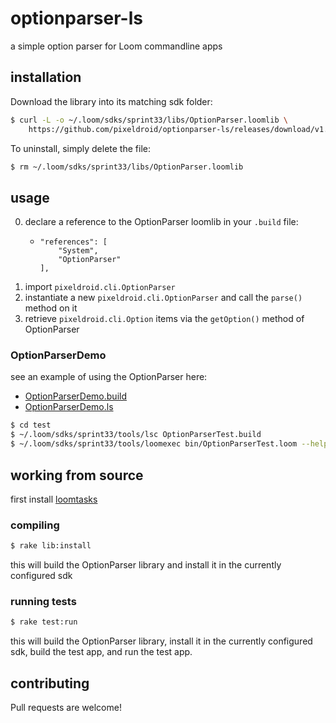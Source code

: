 optionparser-ls
===============

a simple option parser for Loom commandline apps


## installation

Download the library into its matching sdk folder:

```bash
$ curl -L -o ~/.loom/sdks/sprint33/libs/OptionParser.loomlib \
    https://github.com/pixeldroid/optionparser-ls/releases/download/v1.0.0/OptionParser-sprint33.loomlib
```

To uninstall, simply delete the file:

```bash
$ rm ~/.loom/sdks/sprint33/libs/OptionParser.loomlib
```


## usage

0. declare a reference to the OptionParser loomlib in your `.build` file:
    * ```
      "references": [
          "System",
          "OptionParser"
      ],
      ```
0. import `pixeldroid.cli.OptionParser`
0. instantiate a new `pixeldroid.cli.OptionParser` and call the `parse()` method on it
0. retrieve `pixeldroid.cli.Option` items via the `getOption()` method of OptionParser

### OptionParserDemo

see an example of using the OptionParser here:

* [OptionParserDemo.build][OptionParserDemo.build]
* [OptionParserDemo.ls][OptionParserDemo.ls]

```bash
$ cd test
$ ~/.loom/sdks/sprint33/tools/lsc OptionParserTest.build
$ ~/.loom/sdks/sprint33/tools/loomexec bin/OptionParserTest.loom --help
```

## working from source

first install [loomtasks][loomtasks]

### compiling

```bash
$ rake lib:install
```

this will build the OptionParser library and install it in the currently configured sdk

### running tests

```bash
$ rake test:run
```

this will build the OptionParser library, install it in the currently configured sdk, build the test app, and run the test app.


## contributing

Pull requests are welcome!


[loomtasks]: https://github.com/pixeldroid/loomtasks "loomtasks"
[OptionParserDemo.build]: ./test/src/OptionParserDemo.build "build file for the demo"
[OptionParserDemo.ls]: ./test/src/OptionParserDemo.ls "source file for the demo"

